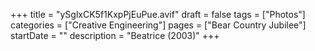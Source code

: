 +++
title = "ySglxCK5f1KxpPjEuPue.avif"
draft = false
tags = ["Photos"]
categories = ["Creative Engineering"]
pages = ["Bear Country Jubilee"]
startDate = ""
description = "Beatrice (2003)"
+++
